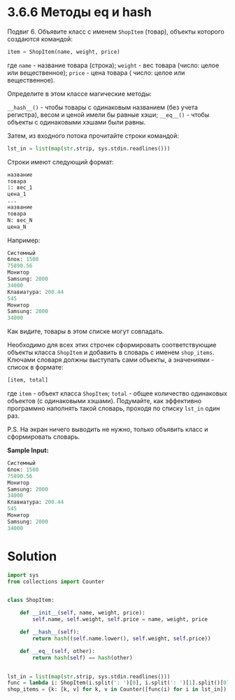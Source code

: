 # 3.6.6 Методы __eq__ и __hash__

Подвиг 6. Объявите класс с именем `ShopItem` (товар), объекты которого создаются командой:

```python
item = ShopItem(name, weight, price)
```

где `name` - название товара (строка); `weight` - вес товара (число: целое или вещественное); `price` - цена товара (
число: целое или вещественное).

Определите в этом классе магические методы:

`__hash__()` - чтобы товары с одинаковым названием (без учета регистра), весом и ценой имели бы равные хэши;
`__eq__()` - чтобы объекты с одинаковыми хэшами были равны.

Затем, из входного потока прочитайте строки командой:

```python
lst_in = list(map(str.strip, sys.stdin.readlines()))
```

Строки имеют следующий формат:

```python
название
товара
1: вес_1
цена_1
...
название
товара
N: вес_N
цена_N
```

Например:

```python
Системный
блок: 1500
75890.56
Монитор
Samsung: 2000
34000
Клавиатура: 200.44
545
Монитор
Samsung: 2000
34000
```

Как видите, товары в этом списке могут совпадать.

Необходимо для всех этих строчек сформировать соответствующие объекты класса `ShopItem` и добавить в словарь с
именем `shop_items`. Ключами словаря должны выступать сами объекты, а значениями - список в формате:

```python
[item, total]
```

где `item` - объект класса `ShopItem`; `total` - общее количество одинаковых объектов (с одинаковыми хэшами). Подумайте,
как эффективно программно наполнять такой словарь, проходя по списку `lst_in` один раз.

P.S. На экран ничего выводить не нужно, только объявить класс и сформировать словарь.

**Sample Input:**

```python
Системный
блок: 1500
75890.56
Монитор
Samsung: 2000
34000
Клавиатура: 200.44
545
Монитор
Samsung: 2000
34000
```

# Solution

```python
import sys
from collections import Counter


class ShopItem:

    def __init__(self, name, weight, price):
        self.name, self.weight, self.price = name, weight, price

    def __hash__(self):
        return hash((self.name.lower(), self.weight, self.price))

    def __eq__(self, other):
        return hash(self) == hash(other)


lst_in = list(map(str.strip, sys.stdin.readlines()))
func = lambda i: ShopItem(i.split(': ')[0], i.split(': ')[1].split()[0], i.split(': ')[1].split()[1])
shop_items = {k: [k, v] for k, v in Counter([func(i) for i in lst_in]).items()}

```